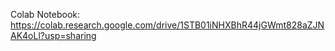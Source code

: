 Colab Notebook: https://colab.research.google.com/drive/1STB01iNHXBhR44jGWmt828aZJNAK4oLl?usp=sharing
